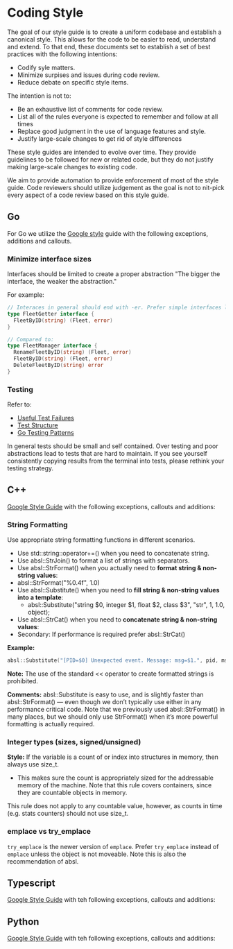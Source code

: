 # Coding Style

The goal of our style guide is to create a uniform codebase and establish a canonical style. This allows for the code to be easier to read, understand and extend. To that end, these documents set to establish a set of best practices with the following intentions:

* Codify syle matters.
* Minimize surpises and issues during code review.
* Reduce debate on specific style items.

The intention is not to:

* Be an exhaustive list of comments for code review.
* List all of the rules everyone is expected to remember and follow at all times
* Replace good judgment in the use of language features and style.
* Justify large-scale changes to get rid of style differences

These style guides are intended to evolve over time. They provide guidelines to be followed for new or related code, but they do not justify making large-scale changes to existing code.

We aim to provide automation to provide enforcement of most of the style guide. Code reviewers should utilize judgement as the goal is not to nit-pick every aspect of a code review based on this style guide.


## Go

For Go we utilize the [Google style](https://google.github.io/styleguide/go) guide with the following exceptions, additions and callouts.

### Minimize interface sizes

Interfaces should be limited to create a proper abstraction "The bigger the interface, the weaker the abstraction."

For example:
```Go
// Interaces in general should end with -er. Prefer simple interfaces like.
type FleetGetter interface {
  FleetByID(string) (Fleet, error)
}

// Compared to:
type FleetManager interface {
  RenameFleetByID(string) (Fleet, error)
  FleetByID(string) (Fleet, error)
  DeleteFleetByID(string) error
}
```

### Testing

Refer to:

* [Useful Test Failures](https://google.github.io/styleguide/go/decisions#useful-test-failures)
* [Test Structure](https://google.github.io/styleguide/go/decisions#useful-test-failures)
* [Go Testing Patterns](https://github.com/gotestyourself/gotest.tools/wiki/Go-Testing-Patterns)

In general tests should be small and self contained. Over testing and poor abstractions lead to tests that are hard to maintain. If you see yourself consistently copying results from the terminal into tests, please rethink your testing strategy.

## C++

[Google Style Guide](https://google.github.io/styleguide/cppguide.html) with the following exceptions, callouts and additions:

### String Formatting

Use appropriate string formatting functions in different scenarios.

* Use std::string::operator+=() when you need to concatenate string.
* Use absl::StrJoin() to format a list of strings with separators.
* Use absl::StrFormat() when you actually need to **format string & non-string values**:
* absl::StrFormat("%0.4f", 1.0)
* Use absl::Substitute() when you need to **fill string & non-string values into a template**:
  * absl::Substitute("string $0, integer $1, float $2, class $3", "str", 1, 1.0, object);
* Use absl::StrCat() when you need to **concatenate string & non-string values**:
* Secondary: If performance is required prefer absl::StrCat()

**Example:**

  ```cpp
  absl::Substitute("[PID=$0] Unexpected event. Message: msg=$1.", pid, msg);
  ```

**Note:** The use of the standard << operator to create formatted strings is prohibited.

**Comments:** absl::Substitute is easy to use, and is slightly faster than absl::StrFormat() — even though we don’t typically use either in any performance critical code. Note that we previously used absl::StrFormat() in many places, but we should only use StrFormat() when it’s more powerful formatting is actually required.

### Integer types (sizes, signed/unsigned)

**Style:** If the variable is a count of or index into structures in memory, then always use size_t.

* This makes sure the count is appropriately sized for the addressable memory of the machine. Note that this rule covers containers, since they are countable objects in memory.

This rule does not apply to any countable value, however, as counts in time (e.g. stats counters) should not use size_t.

### emplace vs try_emplace

`try_emplace` is the newer version of `emplace`. Prefer `try_emplace` instead of `emplace` unless the object is not moveable. Note this is also the recommendation of absl.

## Typescript

[Google Style Guide](https://google.github.io/styleguide/tsguide.html) with teh following exceptions, callouts and additions:

## Python

[Google Style Guide](https://google.github.io/styleguide/pyguide.html) with teh following exceptions, callouts and additions:
